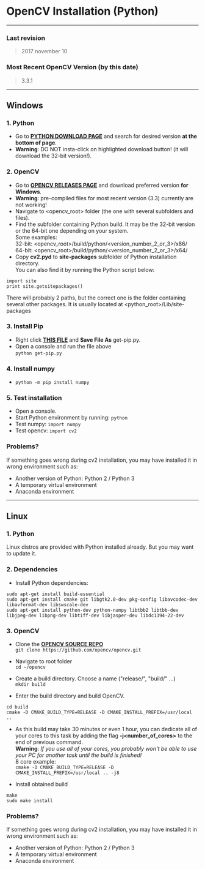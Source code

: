 # OpenCV Installation (Python)

---

### Last revision
> 2017 november 10

### Most Recent OpenCV Version (by this date)
> 3.3.1

---

## Windows
### 1. Python
 - Go to [**PYTHON DOWNLOAD PAGE**](https://www.python.org/downloads/release/python-2714/) and search for desired version **at the bottom of page**.
 - **Warning**: DO NOT insta-click on highlighted download button! (it will download the 32-bit version!).

### 2. OpenCV
 - Go to [**OPENCV RELEASES PAGE**](https://opencv.org/releases.html) and download preferred version **for Windows**.
 - **Warning**: pre-compiled files for most recent version (3.3) currently are not working!
 - Navigate to <opencv_root> folder (the one with several subfolders and files).
 - Find the subfolder containing Python build. It may be the 32-bit version or the 64-bit one depending on your system.  
Some examples:  
32-bit: <opencv_root>/build/python/<version_number_2_or_3>/x86/  
64-bit: <opencv_root>/build/python/<version_number_2_or_3>/x64/  
 - Copy **cv2.pyd** to **site-packages** subfolder of Python installation directory.  
You can also find it by running the Python script below:  
```
import site
print site.getsitepackages()
```  
There will probably 2 paths, but the correct one is the folder containing several other packages. It is usually located at <python_root>/Lib/site-packages

### 3. Install Pip
 - Right click [**THIS FILE**](https://bootstrap.pypa.io/get-pip.py) and **Save File As** get-pip.py.
 - Open a console and run the file above  
```python get-pip.py```

### 4. Install numpy
 - ```python -m pip install numpy```

### 5. Test installation
 - Open a console.
 - Start Python environment by running: ```python```
 - Test numpy: ```import numpy```
 - Test opencv: ```import cv2```

### Problems?
If something goes wrong during cv2 installation, you may have installed it in wrong environment such as:  
 - Another version of Python: Python 2 / Python 3
 - A temporary virtual environment
 - Anaconda environment

---

## Linux
### 1. Python
Linux distros are provided with Python installed already. But you may want to update it.

### 2. Dependencies
 - Install Python dependencies:
```
sudo apt-get install build-essential
sudo apt-get install cmake git libgtk2.0-dev pkg-config libavcodec-dev libavformat-dev libswscale-dev
sudo apt-get install python-dev python-numpy libtbb2 libtbb-dev libjpeg-dev libpng-dev libtiff-dev libjasper-dev libdc1394-22-dev
```

### 3. OpenCV
 - Clone the [**OPENCV SOURCE REPO**](https://github.com/opencv/opencv)  
```git clone https://github.com/opencv/opencv.git```

 - Navigate to root folder  
```cd ~/opencv```

 - Create a build directory. Choose a name ("release/", "build/" ...)  
```mkdir build```

 - Enter the build directory and build OpenCV.  
```
cd build
cmake -D CMAKE_BUILD_TYPE=RELEASE -D CMAKE_INSTALL_PREFIX=/usr/local ..
```
- As this build may take 30 minutes or even 1 hour, you can dedicate all of your cores to this task by adding the flag **-j<number_of_cores>** to the end of previous command.  
**Warning**: *If you use all of your cores, you probably won't be able to use your PC for another task until the build is finished!*  
8 core example:  
```cmake -D CMAKE_BUILD_TYPE=RELEASE -D CMAKE_INSTALL_PREFIX=/usr/local .. -j8```

 - Install obtained build  
```
make
sudo make install
```
### Problems?
If something goes wrong during cv2 installation, you may have installed it in wrong environment such as:
 - Another version of Python: Python 2 / Python 3
 - A temporary virtual environment
 - Anaconda environment
